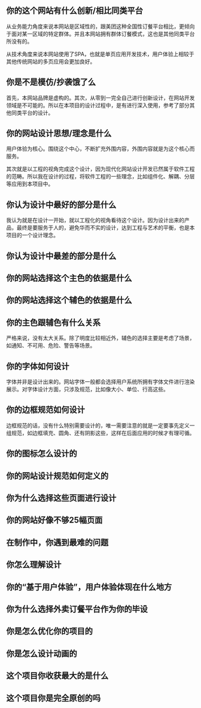 
## 你的这个网站有什么创新/相比同类平台

从业务能力角度来说本网站是区域性的，跟美团这种全国性订餐平台相比，更倾向于面对某一区域的特定群体。并且本网站拥有群体订餐模式，这也是其他同类平台所没有的。

从技术角度来说本网站使用了SPA，也就是单页应用开发技术，用户体验上相较于其他传统网站的多页应用会更加良好。

## 你是不是模仿/抄袭饿了么

首先，本网站品牌是虚构的。其次，从零到一完全自己进行创新设计，在网站开发领域是不可能的。所以在本项目的设计过程中，是有进行深入使用，参考了部分其他同类平台的设计。

## 你的网站设计思想/理念是什么

用户体验为核心。围绕这个中心，不断扩充外围内容，外围内容就是为这个核心而服务。

其次就是以工程的视角完成这个设计，因为现代化网站设计开发已然属于软件工程的范畴。所以我在设计的过程，将软件工程的一些理念，比如组件化、解耦、分层等应用到本项目中。

## 你认为设计中最好的部分是什么

我认为就是在设计一开始，就以工程化的视角看待这个设计。因为设计出来的产品，最终是要服务于人的，避免华而不实的设计，达到工程与艺术的平衡，也是本项目的一个设计理念。

## 你认为设计中最差的部分是什么

## 你的网站选择这个主色的依据是什么

## 你的网站选择这个辅色的依据是什么

## 你的主色跟辅色有什么关系

严格来说，没有太大关系。除了明度比较相近外，辅色的选择主要是考虑了场景，如通知、不可用、危险、警告等场景。

## 你的字体如何设计

字体并非是设计出来的。网站字体一般都会选择用户系统所拥有字体文件进行渲染展示。对字体设计方面，只涉及规范，比如像大小、单位、行高这些。

## 你的边框规范如何设计

边框规范的话，没有什么特别需要设计的，唯一需要注意的就是一定要事先定义一组规范，如边框填充、圆角、还有阴影这些，这样在后面应用的时候才有理可循。

## 你的图标怎么设计的

## 你的网站设计规范如何定义的

## 你为什么选择这些页面进行设计

## 你的网站好像不够25幅页面

## 在制作中，你遇到最难的问题

## 你怎么理解设计

## 你的“基于用户体验”，用户体验体现在什么地方

## 你为什么选择外卖订餐平台作为你的毕设

## 你是怎么优化你的项目的

## 你是怎么设计动画的

## 这个项目你收获最大的是什么

## 这个项目你是完全原创的吗